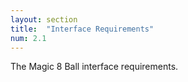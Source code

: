 ```yaml
---
layout: section
title:  "Interface Requirements"
num: 2.1
---
```

The Magic 8 Ball interface requirements.